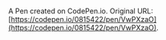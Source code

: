 # 

A Pen created on CodePen.io. Original URL: [https://codepen.io/0815422/pen/VwPXzaO](https://codepen.io/0815422/pen/VwPXzaO).


